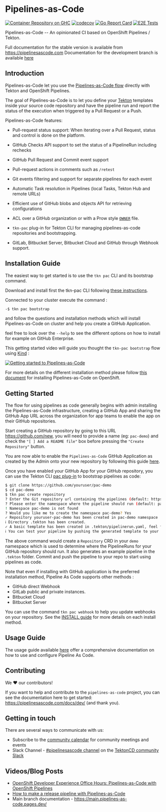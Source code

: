 # Pipelines-as-Code

[![Container Repository on GHC](https://img.shields.io/badge/GHCR-image-87DCC0.svg?logo=GitHub)](https://github.com/openshift-pipelines/pipelines-as-code/pkgs/container/pipelines-as-code) [![codecov](https://codecov.io/gh/openshift-pipelines/pipelines-as-code/branch/main/graph/badge.svg)](https://codecov.io/gh/openshift-pipelines/pipelines-as-code) [![Go Report Card](https://goreportcard.com/badge/google/ko)](https://goreportcard.com/report/openshift-pipelines/pipelines-as-code) [![E2E Tests](https://github.com/openshift-pipelines/pipelines-as-code/actions/workflows/kind-e2e-tests.yaml/badge.svg)](https://github.com/openshift-pipelines/pipelines-as-code/actions/workflows/kind-e2e-tests.yaml)

Pipelines-as-Code -- An opinionated CI based on OpenShift Pipelines / Tekton.

Full documentation for the stable version is available from <https://pipelinesascode.com>
Documentation for the development branch is available [here](https://nightly.pipelines-as-code.pages.dev/)

## Introduction

Pipelines-as-Code let you use
the [Pipelines-as-Code flow]([https://www.thoughtworks.com/radar/techniques/pipelines-as-code](https://www.thoughtworks.com/radar/techniques/pipelines-as-code)) directly with Tekton and OpenShift Pipelines.

The goal of Pipelines-as-Code is to let you define your
[Tekton](https://tekton.dev) templates inside your source code repository and have the pipeline run and report the status
of the execution when triggered by a Pull Request or a Push.

Pipelines-as-Code features:

- Pull-request status support: When iterating over a Pull Request, status and control is done on the platform.

- GitHub Checks API support to set the status of a PipelineRun including rechecks

- GitHub Pull Request and Commit event support

- Pull-request actions in comments such as `/retest`

- Git events filtering and support for separate pipelines for each event

- Automatic Task resolution in Pipelines (local Tasks, Tekton Hub and remote URLs)

- Efficient use of GitHub blobs and objects API for retrieving configurations

- ACL over a GitHub organization or with a Prow style [`OWNER`](https://www.kubernetes.dev/docs/guide/owners/) file.

- `tkn-pac` plug-in for Tekton CLI for managing pipelines-as-code repositories and bootstrapping.

- GitLab, Bitbucket Server, Bitbucket Cloud and GitHub through Webhook support.

## Installation Guide

The easiest way to get started is to use the `tkn pac` CLI and its bootstrap command.

Download and install first the tkn-pac CLI following [these instructions](/docs/content/docs/guide/cli.md#install).

Connected to your cluster execute the command :

```bash
-$ tkn pac bootstrap
```

and follow the questions and installation methods which will install Pipelines-as-Code on cluster and help you create a GitHub Application.

feel free to look over the `--help` to see the different options on how to install for example on GitHub Enterprise.

This getting started video will guide you thought the `tkn-pac bootstrap` flow using [Kind](https://kind.sigs.k8s.io/) :

[![Getting started to Pipelines-as-Code](https://img.youtube.com/vi/cNOqPgpRXQY/0.jpg)](https://www.youtube.com/watch?v=cNOqPgpRXQY)

For more details on the different installation method please follow [this document](https://pipelinesascode.com/docs/install/overview/) for installing Pipelines-as-Code on OpenShift.

## Getting Started

The flow for using pipelines as code generally begins with admin installing the Pipelines-as-Code infrastructure,
creating a GitHub App and sharing the GitHub App URL across the organization for app teams to enable the app on their
GitHub repositories.

Start creating a GitHub repository by going to this URL
<https://github.com/new>, you will need to provide a name (eg: `pac-demo`) and check
the `"[ ] Add a README file"` box before pressing the `"Create Repository"` button.

You are now able to enable the `Pipelines-as-Code` GitHub Application as created
by the Admin onto your new repository by following this guide
[here](https://docs.github.com/en/developers/apps/managing-github-apps/installing-github-apps).

Once you have enabled your GitHub App for your GitHub repository, you can use
the  Tekton CLI [pac plug-in](https://pipelinesascode.com/docs/guide/cli/#install)
to bootstrap pipelines as code:

```bash
$ git clone https://github.com/youruser/pac-demo
$ cd pac-demo
$ tkn pac create repository
? Enter the Git repository url containing the pipelines (default: https://github.com/youruser/pac-demo):
? Please enter the namespace where the pipeline should run (default: pac-demo):
! Namespace pac-demo is not found
? Would you like me to create the namespace pac-demo? Yes
✓ Repository youruser-pac-demo has been created in pac-demo namespace
ℹ Directory .tekton has been created.
✓ A basic template has been created in .tekton/pipelinerun.yaml, feel free to customize it.
ℹ You can test your pipeline by pushing the generated template to your git repository
```

The above command would create a `Repository` CRD in your `demo` namespace which is used to determine where the
PipelineRuns for your GitHub repository should run. It also generates an example pipeline in the `.tekton` folder.
Commit and push the pipeline to your repo to start using pipelines as code.

Note that even if installing with GitHub application is the preferred installation method, Pipeline As Code
supports other methods :

- GitHub direct Webhook
- GitLab public and private instances.
- Bitbucket Cloud
- Bitbucket Server

You can use the command `tkn pac webhook` to help you update webhooks on your repository. See the [INSTALL guide](https://pipelinesascode.com/docs/install/) for more details on each install method.

## Usage Guide

The usage guide available [here](https://pipelinesascode.com/docs/guide/) offer
a comprehensive documentation on how to use and configure Pipeline As Code.

## Contributing

We ❤️ our contributors!

If you want to help and contribute to the `pipelines-as-code` project, you can
see the documentation here to get started: <https://pipelinesascode.com/docs/dev/>
(and thank you).

## Getting in touch

There are several ways to communicate with us:

- Subscribe to the [community calendar](https://calendar.google.com/calendar/embed?src=53eb8e69e3a902ea3a31fe6795f69df165d9bb22a8ab11ed5c9cbd27ee654742%40group.calendar.google.com) for community meetings and events
- Slack Channel - [#pipelinesascode channel](https://tektoncd.slack.com/archives/C04URDDJ9MZ) on the [TektonCD community Slack](https://github.com/tektoncd/community/blob/main/contact.md#slack)

## Videos/Blog Posts

- [OpenShift Developer Experience Office Hours: Pipelines-as-Code with OpenShift Pipelines](https://www.youtube.com/watch?v=PhqzGsJnFEI)
- [How to make a release pipeline with Pipelines-as-Code](https://blog.chmouel.com/2021/07/01/how-to-make-a-release-pipeline-with-pipelines-as-code)
- Main branch documentation - <https://main.pipelines-as-code.pages.dev/>

